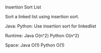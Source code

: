 Insertion Sort List 

Sort a linked list using insertion sort.

Java:
Python:
Use insertion sort for linkedlist 

Runtime:
Java O(n^2) Python O(n^2)

Space:
Java O(1) Python O(1)

